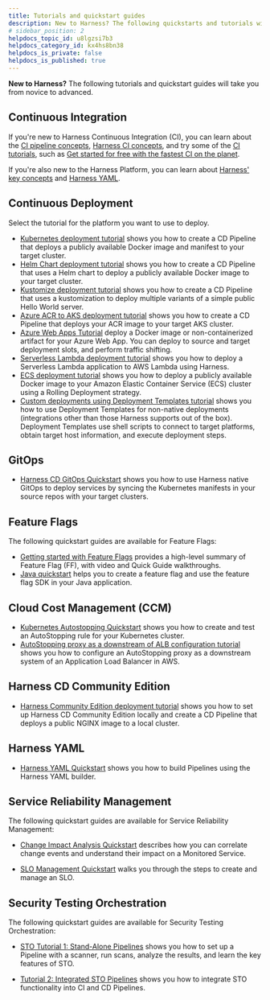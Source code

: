 ```yaml
---
title: Tutorials and quickstart guides
description: New to Harness? The following quickstarts and tutorials will take you from novice to advanced.
# sidebar_position: 2
helpdocs_topic_id: u8lgzsi7b3
helpdocs_category_id: kx4hs8bn38
helpdocs_is_private: false
helpdocs_is_published: true
---
```


**New to Harness?** The following tutorials and quickstart guides will take you from novice to advanced.

## Continuous Integration

If you're new to Harness Continuous Integration (CI), you can learn about the [CI pipeline concepts](../continuous-integration/ci-quickstarts/ci-pipeline-basics.md), [Harness CI concepts](../continuous-integration/ci-quickstarts/ci-concepts.md), and try some of the [CI tutorials](/tutorials/build-code), such as [Get started for free with the fastest CI on the planet](/tutorials/build-code/fastest-ci).

If you're also new to the Harness Platform, you can learn about [Harness' key concepts](./learn-harness-key-concepts.md) and [Harness YAML](#harness-yaml).

## Continuous Deployment

Select the tutorial for the platform you want to use to deploy.

* [Kubernetes deployment tutorial](../continuous-delivery/onboard-cd/cd-quickstarts/kubernetes-cd-quickstart.md) shows you how to create a CD Pipeline that deploys a publicly available Docker image and manifest to your target cluster.
* [Helm Chart deployment tutorial](../continuous-delivery/onboard-cd/cd-quickstarts/helm-cd-quickstart.md) shows you how to create a CD Pipeline that uses a Helm chart to deploy a publicly available Docker image to your target cluster.
* [Kustomize deployment tutorial](../continuous-delivery/onboard-cd/cd-quickstarts/kustomize-quickstart.md) shows you how to create a CD Pipeline that uses a kustomization to deploy multiple variants of a simple public Hello World server.
* [Azure ACR to AKS deployment tutorial](../continuous-delivery/onboard-cd/cd-quickstarts/azure-cd-quickstart.md) shows you how to create a CD Pipeline that deploys your ACR image to your target AKS cluster.
* [Azure Web Apps Tutorial](../continuous-delivery/onboard-cd/cd-quickstarts/azure-web-apps-tutorial.md) deploy a Docker image or non-containerized artifact for your Azure Web App. You can deploy to source and target deployment slots, and perform traffic shifting.
* [Serverless Lambda deployment tutorial](../continuous-delivery/onboard-cd/cd-quickstarts/serverless-lambda-cd-quickstart.md) shows you how to deploy a Serverless Lambda application to AWS Lambda using Harness.
* [ECS deployment tutorial](../continuous-delivery/onboard-cd/cd-quickstarts/ecs-deployment-tutorial.md) shows you how to deploy a publicly available Docker image to your Amazon Elastic Container Service (ECS) cluster using a Rolling Deployment strategy.
* [Custom deployments using Deployment Templates tutorial](../continuous-delivery/onboard-cd/cd-quickstarts/custom-deployment-tutorial.md) shows you how to use Deployment Templates for non-native deployments (integrations other than those Harness supports out of the box). Deployment Templates use shell scripts to connect to target platforms, obtain target host information, and execute deployment steps.


## GitOps

* [Harness CD GitOps Quickstart](../continuous-delivery/cd-gitops/harness-cd-git-ops-quickstart.md) shows you how to use Harness native GitOps to deploy services by syncing the Kubernetes manifests in your source repos with your target clusters.


## Feature Flags

The following quickstart guides are available for Feature Flags:

* [Getting started with Feature Flags](/docs/feature-flags/ff-onboarding/getting-started-with-feature-flags) provides a high-level summary of Feature Flag (FF), with video and Quick Guide walkthroughs.
* [Java quickstart](/docs/feature-flags/ff-onboarding/java-quickstart.md) helps you to create a feature flag and use the feature flag SDK in your Java application.

## Cloud Cost Management (CCM)

* [Kubernetes Autostopping Quickstart](../cloud-cost-management/2-use-cloud-cost-management/0-quick-start-guides/kubernetes-autostopping-quick-start-guide.md) shows you how to create and test an AutoStopping rule for your Kubernetes cluster.
* [AutoStopping proxy as a downstream of ALB configuration tutorial](/docs/cloud-cost-management/2-use-cloud-cost-management/0-quick-start-guides/autostopping-proxy-alb-usecase.md) shows you how to configure an AutoStopping proxy as a downstream system of an Application Load Balancer in AWS.

## Harness CD Community Edition

* [Harness Community Edition deployment tutorial](../continuous-delivery/onboard-cd/cd-quickstarts/harness-community-edition-quickstart.md) shows you how to set up Harness CD Community Edition locally and create a CD Pipeline that deploys a public NGINX image to a local cluster.

## Harness YAML

* [Harness YAML Quickstart](../platform/8_Pipelines/harness-yaml-quickstart.md) shows you how to build Pipelines using the Harness YAML builder.

## Service Reliability Management

The following quickstart guides are available for Service Reliability Management:

* [Change Impact Analysis Quickstart](../service-reliability-management/howtos-service-reliability-management/change-impact-analysis/change-impact-analysis-quickstart.md) describes how you can correlate change events and understand their impact on a Monitored Service.

* [SLO Management Quickstart](../service-reliability-management/howtos-service-reliability-management/slo-management-quickstart.md) walks you through the steps to create and manage an SLO.

## Security Testing Orchestration

The following quickstart guides are available for Security Testing Orchestration:

* [STO Tutorial 1: Stand-Alone Pipelines](/tutorials/orchestrate-security-tests/tutorial-1-standalone-workflows) shows you how to set up a Pipeline with a scanner, run scans, analyze the results, and learn the key features of STO.

* [Tutorial 2: Integrated STO Pipelines](/tutorials/orchestrate-security-tests/sto-tutorial-2-integrated-sto-ci-cd-workflows) shows you how to integrate STO functionality into CI and CD Pipelines.